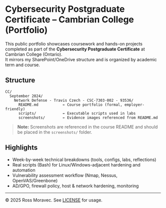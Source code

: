 # Cybersecurity Postgraduate Certificate – Cambrian College (Portfolio)

This public portfolio showcases coursework and hands-on projects completed as part of the **Cybersecurity Postgraduate Certificate** at Cambrian College (Ontario).  
It mirrors my SharePoint/OneDrive structure and is organized by academic term and course.

## Structure
```
CC/
  September 2024/
    Network Defense - Travis Czech - CSC-7303-002 - 93536/
      README.md           ← Course portfolio (formal, employer-friendly)
      scripts/            ← Executable scripts used in labs
      screenshots/        ← Evidence images referenced from README.md
```

> **Note:** Screenshots are referenced in the course README and should be placed in the `screenshots/` folder.

## Highlights
- Week-by-week technical breakdowns (tools, configs, labs, reflections)
- Real scripts (Bash) for Linux/Windows-adjacent hardening and automation
- Vulnerability assessment workflow (Nmap, Nessus, OpenVAS/Greenbone)
- AD/GPO, firewall policy, host & network hardening, monitoring

---

© 2025 Ross Moravec. See [LICENSE](LICENSE) for usage.
